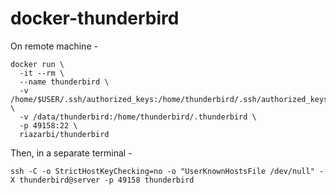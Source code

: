 # docker-thunderbird

On remote machine - 

```
docker run \
  -it --rm \
  --name thunderbird \
  -v /home/$USER/.ssh/authorized_keys:/home/thunderbird/.ssh/authorized_keys:ro \
  -v /data/thunderbird:/home/thunderbird/.thunderbird \
  -p 49158:22 \
  riazarbi/thunderbird
```

Then, in a separate terminal - 

```
ssh -C -o StrictHostKeyChecking=no -o "UserKnownHostsFile /dev/null" -X thunderbird@server -p 49158 thunderbird
```


